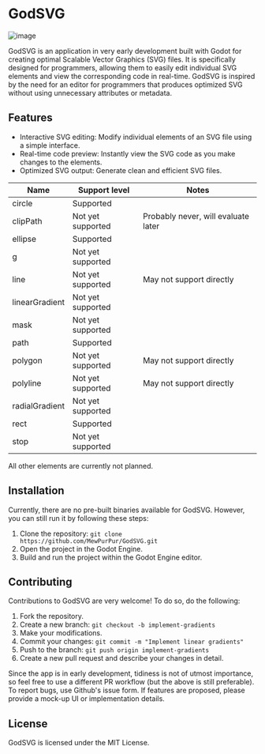 # GodSVG

![image](https://github.com/MewPurPur/GodSVG/assets/85438892/6d67cb13-4b18-40b6-8f04-08581f2017bc)

GodSVG is an application in very early development built with Godot for creating optimal Scalable Vector Graphics (SVG) files. It is specifically designed for programmers, allowing them to easily edit individual SVG elements and view the corresponding code in real-time.
GodSVG is inspired by the need for an editor for programmers that produces optimized SVG without using unnecessary attributes or metadata.

## Features

- Interactive SVG editing: Modify individual elements of an SVG file using a simple interface.
- Real-time code preview: Instantly view the SVG code as you make changes to the elements.
- Optimized SVG output: Generate clean and efficient SVG files.

| Name | Support level | Notes |
| --- | --- | --- |
| circle | Supported | |
| clipPath | Not yet supported | Probably never, will evaluate later |
| ellipse | Supported | |
| g | Not yet supported | |
| line | Not yet supported | May not support directly |
| linearGradient | Not yet supported | |
| mask | Not yet supported | |
| path | Supported | |
| polygon | Not yet supported | May not support directly |
| polyline | Not yet supported | May not support directly |
| radialGradient | Not yet supported | |
| rect | Supported | |
| stop | Not yet supported | |

All other elements are currently not planned.

## Installation

Currently, there are no pre-built binaries available for GodSVG. However, you can still run it by following these steps:

1. Clone the repository: `git clone https://github.com/MewPurPur/GodSVG.git`
2. Open the project in the Godot Engine.
3. Build and run the project within the Godot Engine editor.

## Contributing

Contributions to GodSVG are very welcome! To do so, do the following:

1. Fork the repository.
2. Create a new branch: `git checkout -b implement-gradients`
3. Make your modifications.
4. Commit your changes: `git commit -m "Implement linear gradients"`
5. Push to the branch: `git push origin implement-gradients`
6. Create a new pull request and describe your changes in detail.

Since the app is in early development, tidiness is not of utmost importance, so feel free to use a different PR workflow (but the above is still preferable).
To report bugs, use Github's issue form. If features are proposed, please provide a mock-up UI or implementation details.

## License

GodSVG is licensed under the MIT License.
